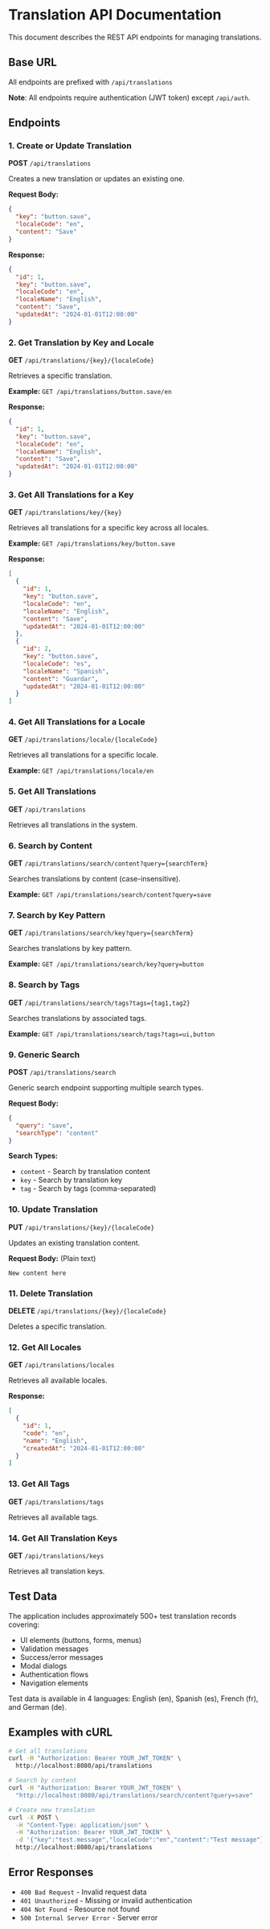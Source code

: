 # Translation API Documentation

This document describes the REST API endpoints for managing translations.

## Base URL
All endpoints are prefixed with `/api/translations`

**Note**: All endpoints require authentication (JWT token) except `/api/auth`.

## Endpoints

### 1. Create or Update Translation
**POST** `/api/translations`

Creates a new translation or updates an existing one.

**Request Body:**
```json
{
  "key": "button.save",
  "localeCode": "en",
  "content": "Save"
}
```

**Response:**
```json
{
  "id": 1,
  "key": "button.save",
  "localeCode": "en",
  "localeName": "English",
  "content": "Save",
  "updatedAt": "2024-01-01T12:00:00"
}
```

### 2. Get Translation by Key and Locale
**GET** `/api/translations/{key}/{localeCode}`

Retrieves a specific translation.

**Example:** `GET /api/translations/button.save/en`

**Response:**
```json
{
  "id": 1,
  "key": "button.save",
  "localeCode": "en",
  "localeName": "English",
  "content": "Save",
  "updatedAt": "2024-01-01T12:00:00"
}
```

### 3. Get All Translations for a Key
**GET** `/api/translations/key/{key}`

Retrieves all translations for a specific key across all locales.

**Example:** `GET /api/translations/key/button.save`

**Response:**
```json
[
  {
    "id": 1,
    "key": "button.save",
    "localeCode": "en",
    "localeName": "English",
    "content": "Save",
    "updatedAt": "2024-01-01T12:00:00"
  },
  {
    "id": 2,
    "key": "button.save",
    "localeCode": "es",
    "localeName": "Spanish",
    "content": "Guardar",
    "updatedAt": "2024-01-01T12:00:00"
  }
]
```

### 4. Get All Translations for a Locale
**GET** `/api/translations/locale/{localeCode}`

Retrieves all translations for a specific locale.

**Example:** `GET /api/translations/locale/en`

### 5. Get All Translations
**GET** `/api/translations`

Retrieves all translations in the system.

### 6. Search by Content
**GET** `/api/translations/search/content?query={searchTerm}`

Searches translations by content (case-insensitive).

**Example:** `GET /api/translations/search/content?query=save`

### 7. Search by Key Pattern
**GET** `/api/translations/search/key?query={searchTerm}`

Searches translations by key pattern.

**Example:** `GET /api/translations/search/key?query=button`

### 8. Search by Tags
**GET** `/api/translations/search/tags?tags={tag1,tag2}`

Searches translations by associated tags.

**Example:** `GET /api/translations/search/tags?tags=ui,button`

### 9. Generic Search
**POST** `/api/translations/search`

Generic search endpoint supporting multiple search types.

**Request Body:**
```json
{
  "query": "save",
  "searchType": "content"
}
```

**Search Types:**
- `content` - Search by translation content
- `key` - Search by translation key
- `tag` - Search by tags (comma-separated)

### 10. Update Translation
**PUT** `/api/translations/{key}/{localeCode}`

Updates an existing translation content.

**Request Body:** (Plain text)
```
New content here
```

### 11. Delete Translation
**DELETE** `/api/translations/{key}/{localeCode}`

Deletes a specific translation.

### 12. Get All Locales
**GET** `/api/translations/locales`

Retrieves all available locales.

**Response:**
```json
[
  {
    "id": 1,
    "code": "en",
    "name": "English",
    "createdAt": "2024-01-01T12:00:00"
  }
]
```

### 13. Get All Tags
**GET** `/api/translations/tags`

Retrieves all available tags.

### 14. Get All Translation Keys
**GET** `/api/translations/keys`

Retrieves all translation keys.

## Test Data

The application includes approximately 500+ test translation records covering:
- UI elements (buttons, forms, menus)
- Validation messages
- Success/error messages
- Modal dialogs
- Authentication flows
- Navigation elements

Test data is available in 4 languages: English (en), Spanish (es), French (fr), and German (de).

## Examples with cURL

```bash
# Get all translations
curl -H "Authorization: Bearer YOUR_JWT_TOKEN" \
  http://localhost:8080/api/translations

# Search by content
curl -H "Authorization: Bearer YOUR_JWT_TOKEN" \
  "http://localhost:8080/api/translations/search/content?query=save"

# Create new translation
curl -X POST \
  -H "Content-Type: application/json" \
  -H "Authorization: Bearer YOUR_JWT_TOKEN" \
  -d '{"key":"test.message","localeCode":"en","content":"Test message"}' \
  http://localhost:8080/api/translations
```

## Error Responses

- `400 Bad Request` - Invalid request data
- `401 Unauthorized` - Missing or invalid authentication
- `404 Not Found` - Resource not found
- `500 Internal Server Error` - Server error